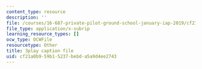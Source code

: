 ```yaml
---
content_type: resource
description: ''
file: /courses/16-687-private-pilot-ground-school-january-iap-2019/cf21a0b959b15237bebda5a9d4ee2743_802a1jvk5Ck.vtt
file_type: application/x-subrip
learning_resource_types: []
ocw_type: OCWFile
resourcetype: Other
title: 3play caption file
uid: cf21a0b9-59b1-5237-bebd-a5a9d4ee2743
---
```

